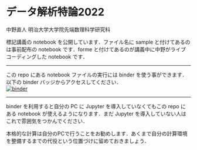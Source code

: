 # データ解析特論2022
中野直人 明治大学大学院先端数理科学研究科

標記講義の notebook を公開しています．ファイル名に sample と付けてあるのは事前配布の notebook です．forme と付けてあるのが講義中に中野がライブコーディングした notebook です．


---
この repo にある notebook ファイルの実行には binder を使う事ができます．以下の binder バッジからアクセスしてください．  
[![binder](https://mybinder.org/badge_logo.svg)](https://mybinder.org/v2/gh/NTNKN/ADCA2022/master)

---
binder を利用すると自分の PC に Jupyter を導入していなくてもこの repo にある notebook が使えるようになります．まだ Jupyter を導入していない人はこれで雰囲気をつかんでください．

本格的な計算は自分のPCで行うことをお勧めします．あくまで自分の計算環境を整備するまでの代役という位置づけに留めておきましょう．
